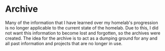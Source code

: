 # Archive

Many of the information that I have learned over my homelab's progression is no longer applicable to the current state of the homelab. Due to this, I did not want this information to become lost and forgotten, so the archives were created. The idea for the archive is to act as a dumping ground for any and all past information and projects that are no longer in use.
